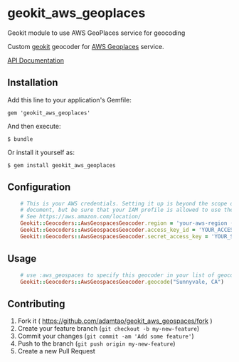 # geokit_aws_geoplaces
Geokit module to use AWS GeoPlaces service for geocoding


Custom [geokit](https://github.com/geokit/geokit) geocoder for [AWS Geoplaces](https://aws.amazon.com/location/) service.

[API Documentation](https://docs.aws.amazon.com/cli/latest/reference/geo-places/)


## Installation

Add this line to your application's Gemfile:

    gem 'geokit_aws_geoplaces'

And then execute:

    $ bundle

Or install it yourself as:

    $ gem install geokit_aws_geoplaces

## Configuration


```ruby
    # This is your AWS credentials. Setting it up is beyond the scope of this
    # document, but be sure that your IAM profile is allowed to use the GeoPlaces service
    # See https://aws.amazon.com/location/
    Geokit::Geocoders::AwsGeospacesGeocoder.region = 'your-aws-region (us-east-1?)'
    Geokit::Geocoders::AwsGeospacesGeocoder.access_key_id = 'YOUR_ACCESS_KEY_ID'
    Geokit::Geocoders::AwsGeospacesGeocoder.secret_access_key = 'YOUR_SECRET_ACCESS_KEY'
```


## Usage

```ruby
    # use :aws_geospaces to specify this geocoder in your list of geocoders.
    Geokit::Geocoders::AwsGeospacesGeocoder.geocode("Sunnyvale, CA")
```

## Contributing

1. Fork it ( https://github.com/adamtao/geokit_aws_geospaces/fork )
2. Create your feature branch (`git checkout -b my-new-feature`)
3. Commit your changes (`git commit -am 'Add some feature'`)
4. Push to the branch (`git push origin my-new-feature`)
5. Create a new Pull Request